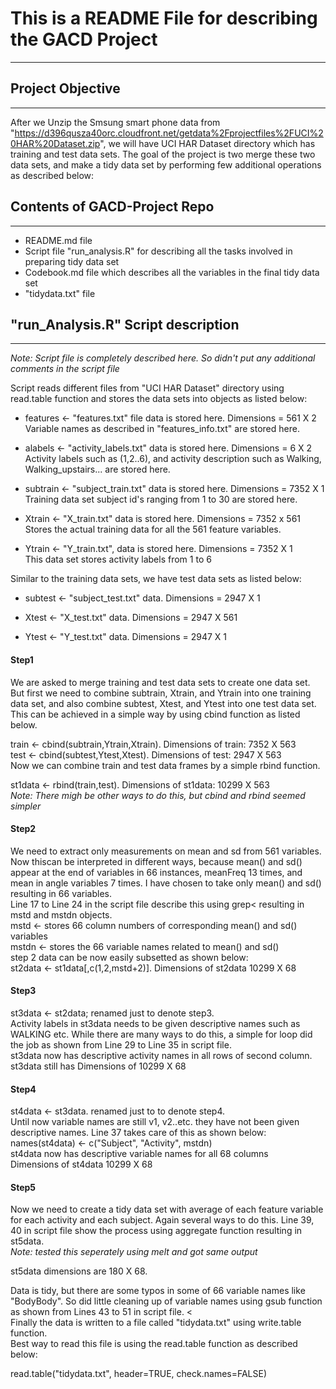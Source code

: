 # This is a README File for describing the GACD Project
-------------------------------------------------------

## Project Objective
------------------
After we Unzip the Smsung smart phone data from "https://d396qusza40orc.cloudfront.net/getdata%2Fprojectfiles%2FUCI%20HAR%20Dataset.zip", we will have UCI HAR Dataset directory which has training and test data sets. The goal of the project is two merge these two data sets, and make a tidy data set by performing few additional operations as described below:

## Contents of GACD-Project Repo
--------------------------------
* README.md file 
* Script file "run_analysis.R" for describing all the tasks involved in preparing tidy data set
* Codebook.md file which describes all the variables in the final tidy data set
* "tidydata.txt" file

## "run_Analysis.R" Script description
--------------------------------------
*Note: Script file is completely described here. So didn't put any additional comments in the script file*

Script reads different files from "UCI HAR Dataset" directory using read.table function and stores the data sets into objects as listed below:
* features <- "features.txt" file data is stored here. Dimensions = 561 X 2 <br>
Variable names as described in "features_info.txt" are stored here.

* alabels <- "activity_labels.txt" data is stored here. Dimensions = 6 X 2 <br> 
Activity labels such as (1,2..6), and activity description such as Walking, Walking_upstairs... are stored here.

* subtrain <- "subject_train.txt" data is stored here. Dimensions = 7352 X 1<br>
Training data set subject id's ranging from 1 to 30 are stored here.

* Xtrain <- "X_train.txt" data is stored here. Dimensions = 7352 x 561 <br>
Stores the actual training data for all the 561 feature variables.

* Ytrain <- "Y_train.txt", data is stored here. Dimensions = 7352 X 1<br>
This data set stores activity labels from 1 to 6 

Similar to the training data sets, we have test data sets as listed below:
* subtest <- "subject_test.txt" data. Dimensions = 2947 X 1

* Xtest <- "X_test.txt" data. Dimensions = 2947 X 561

* Ytest <- "Y_test.txt" data. Dimensions = 2947 X 1

#### Step1
We are asked to merge training and test data sets to create one data set. But first we need to combine subtrain, Xtrain, and Ytrain into one training data set, and also combine subtest, Xtest, and Ytest into one test data set. This can be achieved in a simple way by using cbind function as listed below. 

train <- cbind(subtrain,Ytrain,Xtrain). Dimensions of train: 7352 X 563<br>
test <- cbind(subtest,Ytest,Xtest). Dimensions of test: 2947 X 563 <br>
Now we can combine train and test data frames by a simple rbind function.

st1data <- rbind(train,test). Dimensions of st1data: 10299 X 563<br>
*Note: There migh be other ways to do this, but cbind and rbind seemed simpler*

#### Step2
We need to extract only measurements on mean and sd from 561 variables. Now thiscan be interpreted in different ways, because mean() and sd() appear at the end of variables in 66 instances, meanFreq 13 times, and mean in angle variables 7 times. I have chosen to take only mean() and sd() resulting in 66 variables. <br>
Line 17 to Line 24 in the script file describe this using grep< resulting in mstd and mstdn objects. <br>
mstd <- stores 66 column numbers of corresponding mean() and sd() variables <br>
mstdn <- stores the 66 variable names related to mean() and sd() <br>
step 2 data can be now easily subsetted as shown below: <br>
st2data <- st1data[,c(1,2,mstd+2)]. Dimensions of st2data 10299 X 68

#### Step3
st3data <- st2data; renamed just to denote step3. <br>
Activity labels in st3data needs to be given descriptive names such as WALKING etc. While there are many ways to do this, a simple for loop did the job as shown from Line 29 to Line 35 in script file. <br>
st3data  now has descriptive activity names in all rows of second column. <br>
st3data still has Dimensions of 10299 X 68

#### Step4
st4data <- st3data. renamed just to to denote step4.<br>
Until now variable names are still v1, v2..etc. they have not been given descriptive names. Line 37 takes care of this as shown below:<br>
names(st4data) <- c("Subject", "Activity", mstdn) <br>
st4data now has descriptive variable names for all 68 columns <br>
Dimensions of st4data 10299 X 68

#### Step5
Now we need to create a tidy data set with average of each feature variable for each activity and each subject. Again several ways to do this. Line 39, 40 in script file show the process using aggregate function resulting in st5data. <br>
*Note: tested this seperately using melt and got same output*

st5data dimensions are 180 X 68. <br>

Data is tidy, but there are some typos in some of 66 variable names like "BodyBody". So did little cleaning up of variable names using gsub function as shown from Lines 43 to 51 in script file. <<br>
Finally the data is written to a file called "tidydata.txt" using write.table function.  <br>
Best way to read this file is using the read.table function as described below: <br>

read.table("tidydata.txt", header=TRUE, check.names=FALSE)


